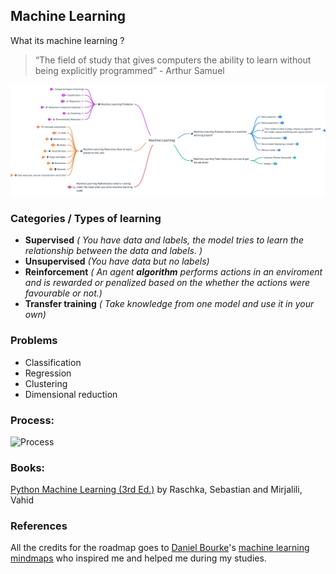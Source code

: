 ## Machine Learning
What its machine learning ?

> “The field of study that gives computers the ability to learn without
> being explicitly programmed” - Arthur Samuel


![Roadmap](https://raw.githubusercontent.com/mrdbourke/machine-learning-roadmap/master/2020-ml-roadmap-overview.png?token=AD7ZOCOIG7IZXHDL63W6RZK7A3B6I)

### Categories / Types of learning 

 - **Supervised** *( You have data and labels, the model tries to learn the relationship between the 	data and labels. )*
 - **Unsupervised** *(You have data but no labels)*
 - **Reinforcement** *( An agent **algorithm** performs actions in an enviroment and is rewarded or penalized based on the whether the actions were favourable or not.)*
 - **Transfer training** *( Take knowledge from one model and use it in your own)*


### Problems
 - Classification 
 - Regression 
 - Clustering 
 - Dimensional reduction 

### Process:
![Process](https://github.com/pepsm/ML/blob/master/process.png) 

### Books: 

[Python Machine Learning (3rd Ed.)](https://github.com/rasbt/python-machine-learning-book-3rd-edition) by Raschka, Sebastian and Mirjalili, Vahid

### References
All the credits for the roadmap goes to [Daniel Bourke](https://github.com/mrdbourke)'s [machine learning mindmaps](https://github.com/mrdbourke/machine-learning-roadmap) who inspired me and helped me during my studies.
